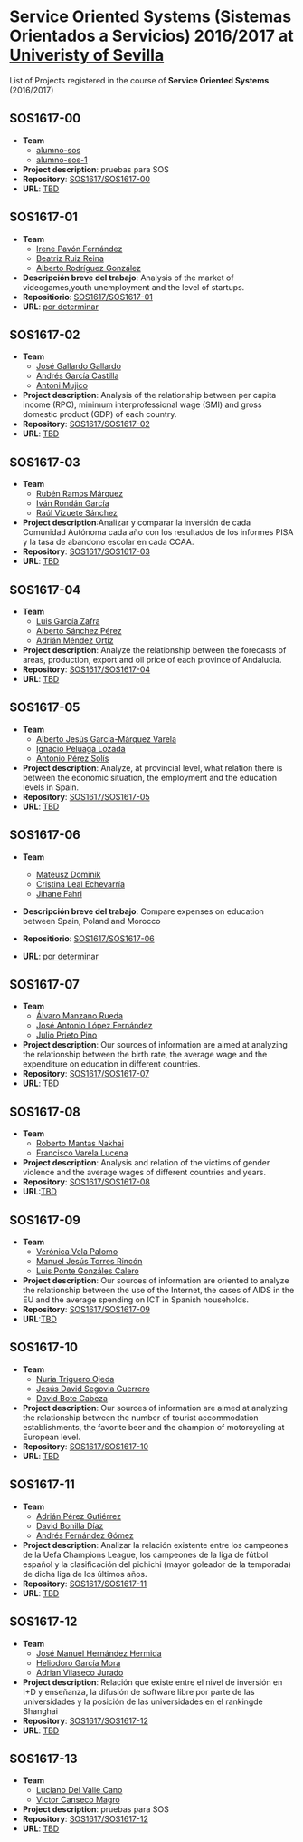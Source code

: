 Service Oriented Systems (Sistemas Orientados a Servicios) 2016/2017 at [Univeristy of Sevilla](http://www.us.es)
===================

List of Projects registered in the course of **Service Oriented Systems** (2016/2017)

## SOS1617-00

- **Team**
  - [alumno-sos](https://github.com/alumno-sos)
  - [alumno-sos-1](https://github.com/alumno-sos-1)
- **Project description**: pruebas para SOS
- **Repository**: [SOS1617/SOS1617-00](https://github.com/SOS1617/SOS1617-00)
- **URL**: [TBD](#)


## SOS1617-01

- **Team**
  - [Irene Pavón Fernández](https://github.com/1993irene)
  - [Beatriz Ruiz Reina](https://github.com/bearuirei2)
  - [Alberto Rodríguez González](https://github.com/AlbertoAxel)
- **Descripción breve del trabajo**: Analysis of the market of videogames,youth unemployment and the level of startups.
- **Repositiorio**: [SOS1617/SOS1617-01](https://github.com/SOS1617/SOS1617-01)
- **URL**: [por determinar](#)


## SOS1617-02

- **Team**
  - [José Gallardo Gallardo](https://github.com/Sojer23)
  - [Andrés García Castilla](https://github.com/Garcicasti)
  - [Antoni Mujico](https://github.com/AntoniMujico)
- **Project description**: Analysis of the relationship between per capita income (RPC), minimum interprofessional wage (SMI) and gross domestic product (GDP) of each country.
- **Repository**: [SOS1617/SOS1617-02](https://github.com/SOS1617/SOS1617-02)
- **URL**: [TBD](#)

## SOS1617-03

- **Team**
  - [Rubén Ramos Márquez](https://github.com/unfricapore)
  - [Iván Rondán García](https://github.com/IvanRG21)
  - [Raúl Vizuete Sánchez](https://github.com/byRuly)
- **Project description**:Analizar y comparar la inversión de cada Comunidad Autónoma cada año con los resultados de los informes PISA y la tasa de abandono escolar en cada CCAA.
- **Repository**: [SOS1617/SOS1617-03](https://github.com/SOS1617/SOS1617-03)
- **URL**: [TBD](#)

## SOS1617-04

- **Team**
  - [Luis García Zafra](https://github.com/luisgzafra)
  - [Alberto Sánchez Pérez ](https://github.com/albsanper)
  - [Adrián Méndez Ortiz](https://github.com/AdrianMnd)
- **Project description**: Analyze the relationship between the forecasts of areas, production, export and oil price of each province of Andalucia.
- **Repository**: [SOS1617/SOS1617-04](https://github.com/SOS1617/SOS1617-04)
- **URL**: [TBD](#)


## SOS1617-05

- **Team**
  - [Alberto Jesús García-Márquez Varela](https://github.com/Albertogmv)
  - [Ignacio Peluaga Lozada](https://github.com/ignpelloz)
  - [Antonio Pérez Solís](https://github.com/antoniops96)
- **Project description**: Analyze, at provincial level, what relation there is between the economic situation, the employment and the education levels in Spain.
- **Repository**: [SOS1617/SOS1617-05](https://github.com/SOS1617/SOS1617-05)
- **URL**: [TBD](#)
 
## SOS1617-06

- **Team**
  - [Mateusz Dominik](https://github.com/seewip)
  - [Cristina Leal Echevarría](https://github.com/Crileaech)
  - [Jihane Fahri](https://github.com/JihaneF)

- **Descripción breve del trabajo**: Compare expenses on education between Spain, Poland and Morocco
- **Repositiorio**: [SOS1617/SOS1617-06](https://github.com/SOS1617/SOS1617-06)
- **URL**: [por determinar](#)

## SOS1617-07

- **Team**
  - [Álvaro Manzano Rueda](https://github.com/NSMMANZANO)
  - [José Antonio López Fernández ](https://github.com/joslopfer5)
  - [Julio Prieto Pino](https://github.com/julpripin)
- **Project description**: Our sources of information are aimed at analyzing the relationship between the birth rate, the average wage and the expenditure on education in different countries.
- **Repository**: [SOS1617/SOS1617-07](https://github.com/SOS1617/SOS1617-07)
- **URL**: [TBD](#)


## SOS1617-08

- **Team**
  - [Roberto Mantas Nakhai](https://github.com/RobertoMantas)
  - [Francisco Varela Lucena](https://github.com/fravarluc)
- **Project description**: Analysis and relation of the victims of gender violence and the average wages of different countries and years.
- **Repository**: [SOS1617/SOS1617-08](https://github.com/SOS1617/SOS1617-08)
- **URL**:[TBD](#)

## SOS1617-09

- **Team**
  - [Verónica Vela Palomo](https://github.com/kkdekiki)
  - [Manuel Jesús Torres Rincón](https://github.com/mjtr)
  - [Luis Ponte Gonzáles Calero](https://github.com/lpontegc)
- **Project description**: Our sources of information are oriented to analyze the relationship between the use of the Internet, the cases of AIDS in the EU and the average spending on ICT in Spanish households. 
- **Repository**: [SOS1617/SOS1617-09](https://github.com/SOS1617/SOS1617-09)
- **URL**:[TBD](#) 


## SOS1617-10

- **Team**
  - [Nuria Triguero Ojeda](https://github.com/nurtrioje)
  - [Jesús David Segovia Guerrero](https://github.com/jesusguerre)
  - [David Bote Cabeza](https://github.com/daboca92) 
- **Project description**: Our sources of information are aimed at analyzing the relationship between the number of tourist accommodation establishments, the favorite beer and the champion of motorcycling at European level.
- **Repository**: [SOS1617/SOS1617-10](https://github.com/SOS1617/SOS1617-10)
- **URL**: [TBD](#)


## SOS1617-11

- **Team**
  - [Adrián Pérez Gutiérrez](https://github.com/adrpergut)
  - [David Bonilla Díaz](https://github.com/davidbonilla37)
  - [Andrés Fernández Gómez](https://github.com/andfergom)
- **Project description**: Analizar la relación existente entre los campeones de la Uefa Champions League, los campeones de la liga de fútbol español y la clasificación del pichichi (mayor goleador de la temporada) de dicha liga de los últimos años.
- **Repository**: [SOS1617/SOS1617-11](https://github.com/SOS1617/SOS1617-11)
- **URL**: [TBD](#)


## SOS1617-12

- **Team**
  - [José Manuel Hernández Hermida](https://github.com/jomaher)
  - [Heliodoro García Mora](https://github.com/heliogm1)
  - [Adrian Vilaseco Jurado](https://github.com/adrianviljur)
- **Project description**: Relación que existe entre el nivel de inversión en I+D y enseñanza, la difusión de software libre por parte de las universidades y la posición de las universidades en el rankingde Shanghai
- **Repository**: [SOS1617/SOS1617-12](https://github.com/SOS1617/SOS1617-12)
- **URL**: [TBD](#)

## SOS1617-13

- **Team**
  - [Luciano Del Valle Cano](https://github.com/lucdelcan)
  - [Victor Canseco Magro](https://github.com/viccanmag)
- **Project description**: pruebas para SOS
- **Repository**: [SOS1617/SOS1617-12](https://github.com/SOS1617/SOS1617-13)
- **URL**: [TBD](#)

